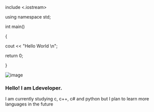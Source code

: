 include <.iostream>
  
  using namespace std;
  
  int main()

 {
 
 cout << "Hello World \n";
  
  return 0;
 
 }

  ![image](https://user-images.githubusercontent.com/100448873/155817559-6126afbb-424b-4ecf-825a-b903d361be7b.png)

### Hello! I am Ldeveloper.
I am currently studying c, c++, c# and python but I plan to learn more languages in the future

<!--
**LDeveloping/LDeveloping** is a ✨ _special_ ✨ repository because its `README.md` (this file) appears on your GitHub profile.

Here are some ideas to get you started:

- 🔭 I’m currently working on ...
- 🌱 I’m currently learning ...
- 👯 I’m looking to collaborate on ...
- 🤔 I’m looking for help with ...
- 💬 Ask me about ...
- 📫 How to reach me: ...
- 😄 Pronouns: ...
- ⚡ Fun fact: ...
-->
